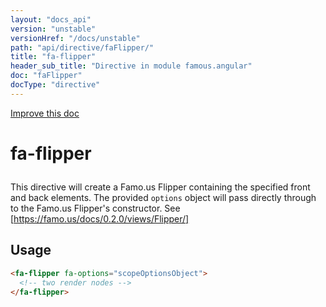 ```yaml
---
layout: "docs_api"
version: "unstable"
versionHref: "/docs/unstable"
path: "api/directive/faFlipper/"
title: "fa-flipper"
header_sub_title: "Directive in module famous.angular"
doc: "faFlipper"
docType: "directive"
---
```


<div class="improve-docs">
  <a href='https://github.com/Famous/famous-angular/edit/master/src/scripts/directives/fa-flipper.js#L1'>
    Improve this doc
  </a>
</div>




<h1 class="api-title">

  fa-flipper



</h1>





This directive will create a Famo.us Flipper containing the
specified front and back elements. The provided `options` object
will pass directly through to the Famo.us Flipper's
constructor.  See [https://famo.us/docs/0.2.0/views/Flipper/]








  
<h2 id="usage">Usage</h2>
  
```html
<fa-flipper fa-options="scopeOptionsObject">
  <!-- two render nodes -->
</fa-flipper>
```
  
  

  





